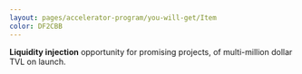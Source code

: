 ```yaml
---
layout: pages/accelerator-program/you-will-get/Item
color: DF2CBB
---
```


**Liquidity injection** opportunity for
promising projects, of multi-million
dollar TVL on launch.
